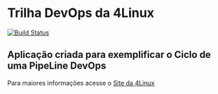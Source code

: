 # Trilha DevOps da 4Linux

<!-- Altere a Flag abaixo com sua URL do Travis -->
[![Build Status](https://travis-ci.com/vvsouza/DevOpsLab-HelloWorld.svg?branch=master)](https://travis-ci.com/vvsouza/DevOpsLab-HelloWorld)

## Aplicação criada para exemplificar o Ciclo de uma PipeLine DevOps


Para maiores informações acesse o [Site da 4Linux](https://www.4linux.com.br/cursos/devops)
